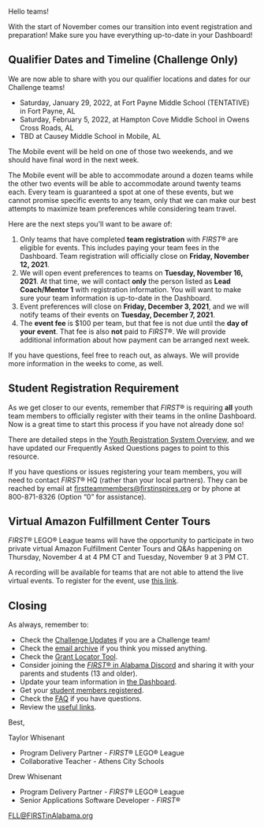Hello teams!

With the start of November comes our transition into event registration and preparation! Make sure you have everything up-to-date in your Dashboard!


## Qualifier Dates and Timeline (Challenge Only)

We are now able to share with you our qualifier locations and dates for our Challenge teams!
- Saturday, January 29, 2022, at Fort Payne Middle School (TENTATIVE) in Fort Payne, AL
- Saturday, February 5, 2022, at Hampton Cove Middle School in Owens Cross Roads, AL
- TBD at Causey Middle School in Mobile, AL

The Mobile event will be held on one of those two weekends, and we should have final word in the next week.

The Mobile event will be able to accommodate around a dozen teams while the other two events will be able to accommodate around twenty teams each. Every team is guaranteed a spot at one of these events, but we cannot promise specific events to any team, only that we can make our best attempts to maximize team preferences while considering team travel.

Here are the next steps you'll want to be aware of:
1. Only teams that have completed **team registration** with *FIRST*&reg; are eligible for events. This includes paying your team fees in the Dashboard. Team registration will officially close on **Friday, November 12, 2021**.
2. We will open event preferences to teams on **Tuesday, November 16, 2021**. At that time, we will contact **only** the person listed as **Lead Coach/Mentor 1** with registration information. You will want to make sure your team information is up-to-date in the Dashboard.
3. Event preferences will close on **Friday, December 3, 2021**, and we will notify teams of their events on **Tuesday, December 7, 2021**.
4. The **event fee** is \$100 per team, but that fee is not due until the **day of your event**. That fee is also **not** paid to *FIRST*&reg;. We will provide additional information about how payment can be arranged next week.

If you have questions, feel free to reach out, as always. We will provide more information in the weeks to come, as well.


## Student Registration Requirement

As we get closer to our events, remember that *FIRST*&reg; is requiring **all** youth team members to officially register with their teams in the online Dashboard. Now is a great time to start this process if you have not already done so!

There are detailed steps in the [Youth Registration System Overview](https://www.firstinspires.org/resource-library/youth-registration-system), and we have updated our Frequently Asked Questions pages to point to this resource.

If you have questions or issues registering your team members, you will need to contact *FIRST*&reg; HQ (rather than your local partners). They can be reached by email at firstteammembers@firstinspires.org or by phone at 800-871-8326 (Option “0”  for assistance).


## Virtual Amazon Fulfillment Center Tours

*FIRST*&reg; LEGO&reg; League teams will have the opportunity to participate in two private virtual Amazon Fulfillment Center Tours and Q&As happening on Thursday, November 4 at 4 PM CT and Tuesday, November 9 at 3 PM CT. 

A recording will be available for teams that are not able to attend the live virtual events. To register for the event, use [this link](https://register.gotowebinar.com/rt/6275823673488020496).


## Closing

As always, remember to:
- Check the [Challenge Updates](https://firstinspiresst01.blob.core.windows.net/first-forward/fll-challenge/fll-challenge-cargo-connect-challenge-updates.pdf) if you are a Challenge team!
- Check the [email archive](https://github.com/drewwhis/alabama-first-lego-league/tree/main/2021-2022/email-blasts) if you think you missed anything.
- Check the [Grant Locator Tool](https://www.firstinspires.org/robotics/team-grants).
- Consider joining the [*FIRST*&reg; in Alabama Discord](http://discord.gg/7eyJvm3) and sharing it with your parents and students (13 and older).
- Update your team information in [the Dashboard](https://my.firstinspires.org/Dashboard/).
- Get your [student members registered](https://www.firstinspires.org/resource-library/youth-registration-system).
- Check the [FAQ](https://github.com/drewwhis/alabama-first-lego-league/wiki/Frequently-Asked-Questions) if you have questions.
- Review the [useful links](https://github.com/drewwhis/alabama-first-lego-league/wiki/Useful-Links).

Best,

Taylor Whisenant
- Program Delivery Partner - *FIRST*&reg; LEGO&reg; League
- Collaborative Teacher - Athens City Schools

Drew Whisenant
- Program Delivery Partner - *FIRST*&reg; LEGO&reg; League
- Senior Applications Software Developer - *FIRST*&reg;

FLL@FIRSTinAlabama.org